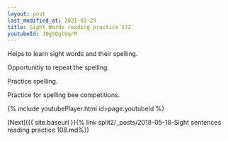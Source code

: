 ```yaml
---
layout: post
last_modified_at: 2021-03-29
title: Sight Words reading practice 172
youtubeId: JOgSQglUqrM
---
```

 
 
Helps to learn sight words and their spelling.

Opportunitiy to repeat the spelling. 

Practice spelling. 
 
Practice for spelling bee competitions. 
 
{% include youtubePlayer.html id=page.youtubeId %}
 
 

[Next]({{ site.baseurl }}{% link  split2/_posts/2018-05-18-Sight sentences reading practice 108.md%})
 
